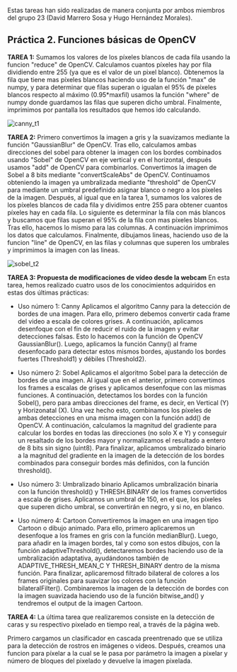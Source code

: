 Estas tareas han sido realizadas de manera conjunta por ambos miembros del grupo 23 (David Marrero Sosa y Hugo Hernández Morales).

## Práctica 2. Funciones básicas de OpenCV

**TAREA 1:** Sumamos los valores de los píxeles blancos de cada fila usando la funcion "reduce" de OpenCV. Calculamos cuantos píxeles hay por fila dividiendo entre 255 (ya que es el valor de un pixel blanco). Obtenemos la fila que tiene mas píxeles blancos haciendo uso de la función "max" de numpy, y para determinar que filas superan o igualan el 95% de píxeles blancos respecto al máximo (0.95*maxfil) usamos la función "where" de numpy donde guardamos las filas que superen dicho umbral. Finalmente, imprimimos por pantalla los resultados que hemos ido calculando.

![canny_t1](https://github.com/user-attachments/assets/0322e3c4-f6a2-4625-b8f3-b0f9e9bed099)

**TAREA 2:** Primero convertimos la imagen a gris y la suavizamos mediante la función "GaussianBlur" de OpenCV. Tras ello, calculamos ambas direcciones del sobel para obtener la imagen con los bordes combinados usando "Sobel" de OpenCV en eje vertical y en el horizontal, después usamos "add" de OpenCV para combinarlos. Convertimos la imagen de Sobel a 8 bits mediante "convertScaleAbs" de OpenCV. Continuamos obteniendo la imagen ya umbralizada mediante "threshold" de OpenCV para mediante un umbral predefinido asignar blanco o negro a los píxeles de la imagen. Después, al igual que en la tarea 1, sumamos los valores de los píxeles blancos de cada fila y dividimos entre 255 para obtener cuantos píxeles hay en cada fila. Lo siguiente es determinar la fila con más blancos y buscamos que filas superan el 95% de la fila con mas píxeles blancos. Tras ello, hacemos lo mismo para las columnas. A continuación imprimimos los datos que calculamos. Finalmente, dibujamos lineas, haciendo uso de la funcion "line" de OpenCV, en las filas y columnas que superen los umbrales y imprimimos la imagen con las lineas.

![sobel_t2](https://github.com/user-attachments/assets/33141379-16da-4f70-bc7b-a8d08f0dcee9)

**TAREA 3: Propuesta de modificaciones de vídeo desde la webcam** En esta tarea, hemos realizado cuatro usos de los conocimientos adquiridos en estas dos últimas prácticas:
- Uso número 1: Canny
    Aplicamos el algoritmo Canny para la detección de bordes de una imagen. Para ello, primero debemos convertir cada frame del video a escala de colores grises. A continuación, aplicamos desenfoque con el fin de reducir el ruido de la imagen y evitar detecciones falsas. Esto lo hacemos con la función de OpenCV GaussianBlur(). Luego, aplicamos la función Canny() al frame desenfocado para detectar estos mismos bordes, ajustando los bordes fuertes (Threshold1) y débiles (Threshold2). 

- Uso número 2: Sobel
    Aplicamos el algoritmo Sobel para la detección de bordes de una imagen. Al igual que en el anterior, primero convertimos los frames a escalas de grises y aplicamos desenfoque con las mismas funciones. A continuación, detectamos los bordes con la función Sobel(), pero para ambas direcciones del frame, es decir, en Vertical (Y) y Horizonatal (X). Una vez hecho esto, combinamos los píxeles de ambas detecciones en una misma imagen con la función add() de OpenCV. A continuación, calculamos la magnitud del gradiente para calcular los bordes en todas las direcciones (no solo X e Y) y conseguir un resaltado de los bordes mayor y normalizamos el resultado a entero de 8 bits sin signo (uint8). Para finalizar, aplicamos umbralizado binario a la magnitud del gradiente en la imagen de la detección de los bordes combinados para conseguir bordes más definidos, con la función threshold().

- Uso número 3: Umbralizado binario
    Aplicamos umbralización binaria con la función threshold() y THRESH.BINARY de los frames convertidos a escala de grises. Aplicamos un umbral de 150, en el que, los píxeles que superen dicho umbral, se convertirán en negro, y si no, en blanco.

- Uso número 4: Cartoon
    Convertiremos la imagen en una imagen tipo Cartoon o dibujo animado. Para ello, primero aplicaremos un desenfoque a los frames en gris con la función medianBlur(). Luego, para añadir en la imagen bordes, tal y como son estos dibujos, con la función adaptiveThreshold(), detectaremos bordes haciendo uso de la umbralización adaptativa, ayudándonos también de ADAPTIVE_THRESH_MEAN_C Y THRESH_BINARY dentro de la misma función. Para finalizar, aplicaremosd filtrado bilateral de colores a los frames originales para suavizar los colores con la función bilateralFilter(). Combinaremos la imagen de la detección de bordes con la imagen suavizada haciendo uso de la función bitwise_and() y tendremos el output de la imagen Cartoon.

**TAREA 4:** La última tarea que realizaremos consiste en la detección de caras y su respectivo pixelado en tiempo real, a través de la página web.

Primero cargamos un clasificador en cascada preentrenado que se utiliza para la detección de rostros en imágenes o videos. Después, creamos una funcion para píxelar a la cual se le pasa por parámetro la imagen a pixelar y número de bloques del pixelado y devuelve la imagen pixelada.
